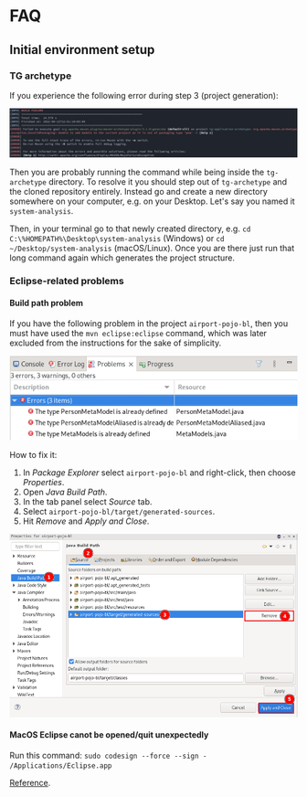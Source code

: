 # FAQ

## Initial environment setup

### TG archetype
If you experience the following error during step 3 (project generation):

![Project generation failed](images/tg-archetype-project-gen-fail.png)

Then you are probably running the command while being inside the `tg-archetype` directory. To resolve it you should step out of `tg-archetype` and the cloned repository entirely. Instead go and create a new directory somewhere on your computer, e.g. on your Desktop. Let's say you named it `system-analysis`.

Then, in your terminal go to that newly created directory, e.g. `cd C:\%HOMEPATH%\Desktop\system-analysis` (Windows) or `cd ~/Desktop/system-analysis` (macOS/Linux). Once you are there just run that long command again which generates the project structure.


### Eclipse-related problems

#### Build path problem
If you have the following problem in the project `airport-pojo-bl`, then you must have used the `mvn eclipse:eclipse` command, which was later excluded from the instructions for the sake of simplicity.

![Problem with Java Build Path](images/metamodels-build-path.png)

How to fix it:
1. In *Package Explorer* select `airport-pojo-bl` and right-click, then choose *Properties*.
2. Open *Java Build Path*.
3. In the tab panel select *Source* tab.
4. Select `airport-pojo-bl/target/generated-sources`.
5. Hit *Remove* and *Apply and Close*.

![Fixing the problem with Java Build Path](images/fix-metamodels-build-path.png)


#### MacOS Eclipse canot be opened/quit unexpectedly
Run this command: `sudo codesign --force --sign - /Applications/Eclipse.app`

[Reference](https://stackoverflow.com/questions/70262544/eclipse-quit-unexpectedly-on-macos).
